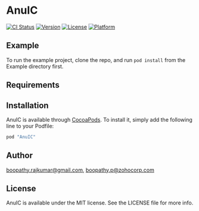 # AnuIC

[![CI Status](http://img.shields.io/travis/boopathy.rajkumar@gmail.com/AnuIC.svg?style=flat)](https://travis-ci.org/boopathy.rajkumar@gmail.com/AnuIC)
[![Version](https://img.shields.io/cocoapods/v/AnuIC.svg?style=flat)](http://cocoapods.org/pods/AnuIC)
[![License](https://img.shields.io/cocoapods/l/AnuIC.svg?style=flat)](http://cocoapods.org/pods/AnuIC)
[![Platform](https://img.shields.io/cocoapods/p/AnuIC.svg?style=flat)](http://cocoapods.org/pods/AnuIC)

## Example

To run the example project, clone the repo, and run `pod install` from the Example directory first.

## Requirements

## Installation

AnuIC is available through [CocoaPods](http://cocoapods.org). To install
it, simply add the following line to your Podfile:

```ruby
pod "AnuIC"
```

## Author

boopathy.rajkumar@gmail.com, boopathy.p@zohocorp.com

## License

AnuIC is available under the MIT license. See the LICENSE file for more info.
